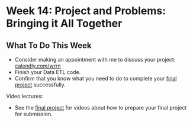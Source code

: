# Week 14: Project and Problems: Bringing it All Together

## What To Do This Week

- Consider making an appointment with me to discuss your project: [calendly.com/wrrn](https://calendly.com/wrrn)
- Finish your Data ETL code.
- Confirm that you know what you need to do to complete your [final project](final-project.md) successfully.

Video lectures:

- See the [final project](final-project.md) for videos about how to prepare your final project for submission.
